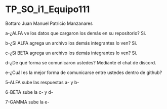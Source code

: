 # TP_SO_i1_Equipo111

Bottaro Juan Manuel Patricio Manzanares

a-¿ALFA ve los datos que cargaron los demás en su repositorio?
Si.

b-¿Si ALFA agrega un archivo los demás integrantes lo ven?
Si.

c-¿Si BETA agrega un archivo los demás integrantes lo ven? Si.

d-¿De qué forma se comunicaron ustedes? Mediante el chat de discord.

e-¿Cuál es la mejor forma de comunicarse entre ustedes dentro de github?


5-ALFA sube las respuestas a- y b-

6-BETA sube la c- y d-

7-GAMMA sube la e-
